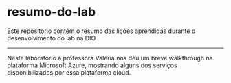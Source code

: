 # resumo-do-lab
Este repositório contém o resumo das lições aprendidas durante o desenvolvimento do lab na DIO

---

Neste laboratório a professora Valéria nos deu um breve walkthrough na plataforma Microsoft Azure, mostrando alguns dos serviços disponibilizados por essa plataforma cloud.
